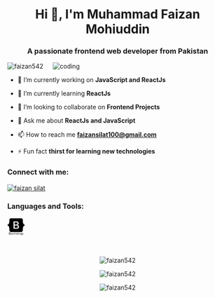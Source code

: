 <h1 align="center">Hi 👋, I'm Muhammad Faizan Mohiuddin</h1>
<h3 align="center">A passionate frontend web developer from Pakistan</h3>
<img align="right" alt="coding" width="400" src="https://media.giphy.com/media/13HgwGsXF0aiGY/giphy.gif">

<p align="left"> <img src="https://komarev.com/ghpvc/?username=faizan542&label=Profile%20views&color=0e75b6&style=flat" alt="faizan542" /> </p>

- 🔭 I’m currently working on **JavaScript and ReactJs**

- 🌱 I’m currently learning **ReactJs**

- 👯 I’m looking to collaborate on **Frontend Projects**

- 💬 Ask me about **ReactJs and JavaScript**

- 📫 How to reach me **faizansilat100@gmail.com**

- ⚡ Fun fact **thirst for learning new technologies**

<h3 align="left">Connect with me:</h3>
<p align="left">
  <a href="https://www.linkedin.com/in/faizan-silat-b922b7245/" target="_blank">
    <img align="center" src="https://raw.githubusercontent.com/rahuldkjain/github-profile-readme-generator/master/src/images/icons/Social/linked-in-alt.svg" alt="faizan silat" height="30" width="40" />
  </a>
</p>

<h3 align="left">Languages and Tools:</h3>
<p align="left">
  <a href="https://getbootstrap.com" target="_blank" rel="noreferrer">
    <img src="https://raw.githubusercontent.com/devicons/devicon/master/icons/bootstrap/bootstrap-plain-wordmark.svg" alt="bootstrap" width="40" height="40"/>
  </a>
  <!-- Add other icons as needed -->
</p>

<br />

<p align="center">
  <img src="https://github-readme-stats.vercel.app/api/top-langs?username=faizan542&show_icons=true&locale=en&layout=compact" alt="faizan542" />
</p>

<p align="center">
  <img src="https://github-readme-stats.vercel.app/api?username=faizan542&show_icons=true&locale=en" alt="faizan542" />
</p>

<p align="center">
  <img src="https://github-readme-streak-stats.herokuapp.com/?user=faizan542&" alt="faizan542" />
</p>
